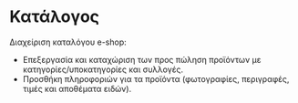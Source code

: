# Κατάλογος

Διαχείριση καταλόγου e-shop:

* Επεξεργασία και καταχώριση των προς πώληση προϊόντων με κατηγορίες/υποκατηγορίες και συλλογές.&#x20;
* Προσθήκη πληροφοριών για τα προϊόντα (φωτογραφίες, περιγραφές, τιμές και αποθέματα ειδών).
